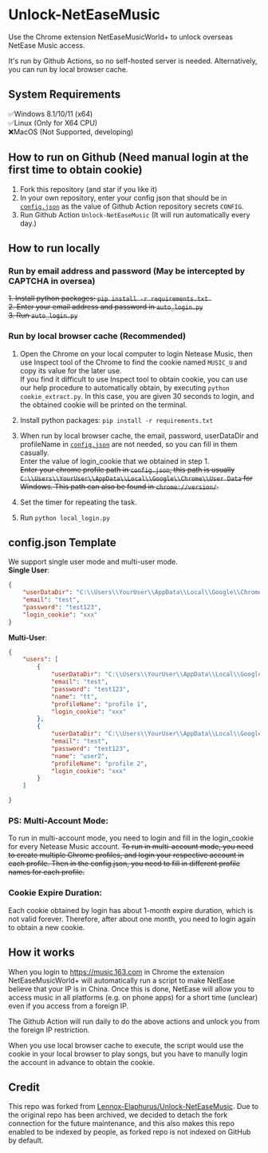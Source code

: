 # Unlock-NetEaseMusic

Use the Chrome extension NetEaseMusicWorld+ to unlock overseas NetEase Music access.

It's run by Github Actions, so no self-hosted server is needed. Alternatively, you can run by local browser cache.  

## System Requirements  
:white_check_mark:Windows 8.1/10/11 (x64)  
:white_check_mark:Linux (Only for X64 CPU)  
:x:MacOS (Not Supported, developing)  

## How to run on Github (Need manual login at the first time to obtain cookie)

1. Fork this repository (and star if you like it)  
2. In your own repository, enter your config json that should be in [`config.json`](./config.json "`config.json`") as the value of Github Action repository secrets `CONFIG`.  
3. Run Github Action `Unlock-NetEaseMusic` (It will run automatically every day.)

## How to run locally

### Run by email address and password  (May be intercepted by CAPTCHA in oversea)
~~1. Install python packages: `pip install -r requirements.txt `~~  
~~2. Enter your email address and password in `auto_login.py`~~  
~~3. Run `auto_login.py`~~   

### Run by local browser cache (Recommended)
1. Open the Chrome on your local computer to login Netease Music, then use Inspect tool of the Chrome to find the cookie named `MUSIC_U` and copy its value for the later use.  
If you find it difficult to use Inspect tool to obtain cookie, you can use our help procedure to automatically obtain, by executing `python cookie_extract.py`. In this case, you are given 30 seconds to login, and the obtained cookie will be printed on the terminal. 
2. Install python packages: `pip install -r requirements.txt `   
3. When run by local browser cache, the email, password, userDataDir and profileName in [`config.json`](./config.json "`config.json`") are not needed, so you can fill in them casually.  
Enter the value of login_cookie that we obtained in step 1.  
~~Enter your chrome profile path in `config.json`, this path is usually `C:\\Users\\YourUser\\AppData\\Local\\Google\\Chrome\\User Data` for Windows. This path can also be found in `chrome://version/`.~~     

4. Set the timer for repeating the task.  
5. Run `python local_login.py`  
## config.json Template
We support single user mode and multi-user mode.  
**Single User**:  
```json
{
    "userDataDir": "C:\\Users\\YourUser\\AppData\\Local\\Google\\Chrome\\User Data",
    "email": "test",
    "password": "test123",
    "login_cookie": "xxx"
}
```
**Multi-User**:  
```json
{
    "users": [
        {
            "userDataDir": "C:\\Users\\YourUser\\AppData\\Local\\Google\\Chrome\\User Data",
            "email": "test",
            "password": "test123",
            "name": "tt",
            "profileName": "profile 1",
            "login_cookie": "xxx"
        },
        {
            "userDataDir": "C:\\Users\\YourUser\\AppData\\Local\\Google\\Chrome\\User Data",
            "email": "test",
            "password": "test123",
            "name": "user2",
            "profileName": "profile 2",
            "login_cookie": "xxx"
        }
    ]

}
```
### PS: Multi-Account Mode:   
To run in multi-account mode, you need to login and fill in the login_cookie for every Netease Music account.
~~To run in multi-account mode, you need to create multiple Chrome profiles, and login your respective account in each profile. Then in the config.json, you need to fill in different profile names for each profile.~~

### Cookie Expire Duration:
Each cookie obtained by login has about 1-month expire duration, which is not valid forever. Therefore, after about one month, you need to login again to obtain a new cookie.

## How it works

When you login to https://music.163.com in Chrome the extension NetEaseMusicWorld+ will automatically run a script to make NetEase believe that your IP is in China. Once this is done, NetEase will allow you to access music in all platforms (e.g. on phone apps) for a short time (unclear) even if you access from a foreign IP.

The Github Action will run daily to do the above actions and unlock you from the foreign IP restriction.  

When you use local browser cache to execute, the script would use the cookie in your local browser to play songs, but you have to manully login the account in advance to obtain the cookie.  

## Credit
This repo was forked from [Lennox-Elaphurus/Unlock-NetEaseMusic](https://github.com/Lennox-Elaphurus/Unlock-NetEaseMusic "Lennox-Elaphurus/Unlock-NetEaseMusic"). Due to the original repo has been archived, we decided to detach the fork connection for the future maintenance, and this also makes this repo enabled to be indexed by people, as forked repo is not indexed on GitHub by default. 
